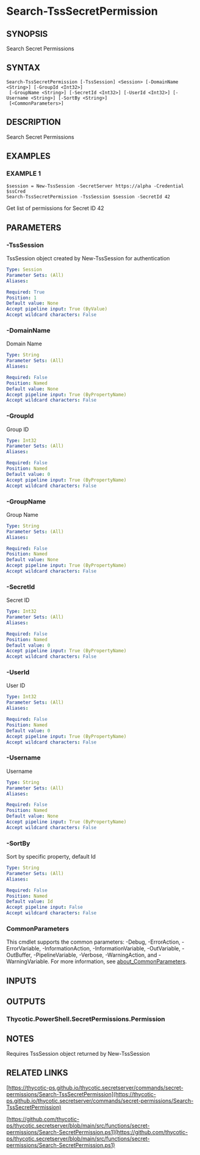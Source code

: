 # Search-TssSecretPermission

## SYNOPSIS
Search Secret Permissions

## SYNTAX

```
Search-TssSecretPermission [-TssSession] <Session> [-DomainName <String>] [-GroupId <Int32>]
 [-GroupName <String>] [-SecretId <Int32>] [-UserId <Int32>] [-Username <String>] [-SortBy <String>]
 [<CommonParameters>]
```

## DESCRIPTION
Search Secret Permissions

## EXAMPLES

### EXAMPLE 1
```
$session = New-TssSession -SecretServer https://alpha -Credential $ssCred
Search-TssSecretPermission -TssSession $session -SecretId 42
```

Get list of permissions for Secret ID 42

## PARAMETERS

### -TssSession
TssSession object created by New-TssSession for authentication

```yaml
Type: Session
Parameter Sets: (All)
Aliases:

Required: True
Position: 1
Default value: None
Accept pipeline input: True (ByValue)
Accept wildcard characters: False
```

### -DomainName
Domain Name

```yaml
Type: String
Parameter Sets: (All)
Aliases:

Required: False
Position: Named
Default value: None
Accept pipeline input: True (ByPropertyName)
Accept wildcard characters: False
```

### -GroupId
Group ID

```yaml
Type: Int32
Parameter Sets: (All)
Aliases:

Required: False
Position: Named
Default value: 0
Accept pipeline input: True (ByPropertyName)
Accept wildcard characters: False
```

### -GroupName
Group Name

```yaml
Type: String
Parameter Sets: (All)
Aliases:

Required: False
Position: Named
Default value: None
Accept pipeline input: True (ByPropertyName)
Accept wildcard characters: False
```

### -SecretId
Secret ID

```yaml
Type: Int32
Parameter Sets: (All)
Aliases:

Required: False
Position: Named
Default value: 0
Accept pipeline input: True (ByPropertyName)
Accept wildcard characters: False
```

### -UserId
User ID

```yaml
Type: Int32
Parameter Sets: (All)
Aliases:

Required: False
Position: Named
Default value: 0
Accept pipeline input: True (ByPropertyName)
Accept wildcard characters: False
```

### -Username
Username

```yaml
Type: String
Parameter Sets: (All)
Aliases:

Required: False
Position: Named
Default value: None
Accept pipeline input: True (ByPropertyName)
Accept wildcard characters: False
```

### -SortBy
Sort by specific property, default Id

```yaml
Type: String
Parameter Sets: (All)
Aliases:

Required: False
Position: Named
Default value: Id
Accept pipeline input: False
Accept wildcard characters: False
```

### CommonParameters
This cmdlet supports the common parameters: -Debug, -ErrorAction, -ErrorVariable, -InformationAction, -InformationVariable, -OutVariable, -OutBuffer, -PipelineVariable, -Verbose, -WarningAction, and -WarningVariable. For more information, see [about_CommonParameters](http://go.microsoft.com/fwlink/?LinkID=113216).

## INPUTS

## OUTPUTS

### Thycotic.PowerShell.SecretPermissions.Permission
## NOTES
Requires TssSession object returned by New-TssSession

## RELATED LINKS

[https://thycotic-ps.github.io/thycotic.secretserver/commands/secret-permissions/Search-TssSecretPermission](https://thycotic-ps.github.io/thycotic.secretserver/commands/secret-permissions/Search-TssSecretPermission)

[https://github.com/thycotic-ps/thycotic.secretserver/blob/main/src/functions/secret-permissions/Search-SecretPermission.ps1](https://github.com/thycotic-ps/thycotic.secretserver/blob/main/src/functions/secret-permissions/Search-SecretPermission.ps1)

